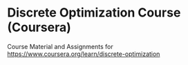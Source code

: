 # Discrete Optimization Course (Coursera)

Course Material and Assignments for https://www.coursera.org/learn/discrete-optimization
